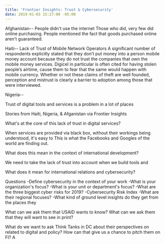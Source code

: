 ```yaml
---
title: 'Frontier Insights: Trust & Cybersecurity'
date: 2019-01-03 15:27:00 -05:00
---
```


Afghanistan--
People didn't use the internet
Those who did, very few did online purchasing.
People mentioned the fact that goods purchased online aren't guaranteed. 

Haiti--
Lack of Trust of Mobile Network Operators
A significant number of respondents explicitly stated that they don’t put money into a person mobile 
money account because they do not trust the companies that own the mobile money services. 
Digicel in particular is often cited for having stolen people’s airtime, cause them to fear that the same 
would happen with mobile currency. Whether or not these claims of theft are well founded, 
perception and mistrust is clearly a barrier to adoption among those that were interviewed. 

Nigeria--




Trust of digital tools and services is a problem in a lot of places

Stories from Haiti, Nigeria, & Afganistan via Frontier Insights

What's at the core of this lack of trust in digital services?

When services are provided via black box, without their workings being understood, it's easy to 
This is what the Facebooks and Googles of the world are finding out. 

What does this mean in the context of international development?

We need to take the lack of trust into account when we build tools and 

What does it mean for international relations and cybersecurity?


Questions
-Define cybersecurity in the context of your work
-What is your organization's focus?
-What is your unit or department's focus?
-What are the three biggest cyber risks for 2019?
-Cybersecurity Risk Index
-What are their regional focuses?
-What kind of ground level insights do they get from the places they 

What can we ask them that USAID wants to know?
What can we ask them that they will want to see in print? 

What do we want to ask Think Tanks in DC about their perspectives on related to digital and policy? How can that give us a chance to pitch them on FI? 
A
